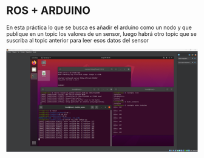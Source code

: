 # ROS + ARDUINO

En esta práctica lo que se busca es añadir el arduino como un nodo y que publique en un topic los valores de un sensor, luego habrá otro topic que se suscriba al topic anterior para leer esos datos del sensor

![](https://github.com/comesanaLuis/GitHub_Proyectos_Integrados/blob/main/ROS%20%2B%20ARDUINO/Prueba.png)
